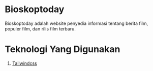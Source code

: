 # Bioskoptoday
Bioskoptoday adalah website penyedia informasi tentang berita film, populer film, dan rilis film terbaru.

# Teknologi Yang Digunakan
1. [Tailwindcss](https://tailwindcss.com/)
